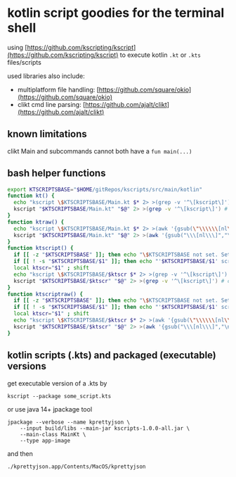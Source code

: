 # kotlin script goodies for the terminal shell

using [https://github.com/kscripting/kscript](https://github.com/kscripting/kscript) to execute kotlin `.kt` or `.kts` files/scripts

used libraries also include:
- multiplatform file handling: [https://github.com/square/okio](https://github.com/square/okio)
- clikt cmd line parsing: [https://github.com/ajalt/clikt](https://github.com/ajalt/clikt)


## known limitations

clikt Main and subcommands cannot both have a `fun main(...)`

## bash helper functions

```bash
export KTSCRIPTSBASE="$HOME/gitRepos/kscripts/src/main/kotlin"
function kt() {
  echo "kscript \$KTSCRIPTSBASE/Main.kt $* 2> >(grep -v '^\[kscript\]') # only redirect stderr to grep" >&2
  kscript "$KTSCRIPTSBASE/Main.kt" "$@" 2> >(grep -v '^\[kscript\]') # only redirect stderr to grep
}
function ktraw() {
  echo "kscript \$KTSCRIPTSBASE/Main.kt $* 2> >(awk '{gsub(\"\\\\\\[nl\\\\\\]\",\"\\n\")};1') # only redirect stderr" >&2
  kscript "$KTSCRIPTSBASE/Main.kt" "$@" 2> >(awk '{gsub("\\\[nl\\\]","\n")};1') # only redirect stderr to awk
}
function ktscript() {
  if [[ -z "$KTSCRIPTSBASE" ]]; then echo "\$KTSCRIPTSBASE not set. Set with e.g.: export KTSCRIPTSBASE=\"\$HOME/gitRepos/kscripts/src/main/kotlin\"" >&2 ; fi
  if [[ ! -s "$KTSCRIPTSBASE/$1" ]]; then echo "'$KTSCRIPTSBASE/$1' script does not exist/zero" >&2 ; return 1 ; fi
  local ktscr="$1" ; shift
  echo "kscript \$KTSCRIPTSBASE/$ktscr $* 2> >(grep -v '^\[kscript\]') # only redirect stderr to grep" >&2
  kscript "$KTSCRIPTSBASE/$ktscr" "$@" 2> >(grep -v '^\[kscript\]') # only redirect stderr to grep
}
function ktscriptraw() {
  if [[ -z "$KTSCRIPTSBASE" ]]; then echo "\$KTSCRIPTSBASE not set. Set with e.g.: export KTSCRIPTSBASE=\"\$HOME/gitRepos/kscripts/src/main/kotlin\"" >&2 ; fi
  if [[ ! -s "$KTSCRIPTSBASE/$1" ]]; then echo "'$KTSCRIPTSBASE/$1' script does not exist/zero" >&2 ; return 1 ; fi
  local ktscr="$1" ; shift
  echo "kscript \$KTSCRIPTSBASE/$ktscr $* 2> >(awk '{gsub(\"\\\\\\[nl\\\\\\]\",\"\\n\")};1') # only redirect stderr" >&2
  kscript "$KTSCRIPTSBASE/$ktscr" "$@" 2> >(awk '{gsub("\\\[nl\\\]","\n")};1') # only redirect stderr to awk
}
```

## kotlin scripts (.kts) and packaged (executable) versions

get executable version of a .kts by

```shell
kscript --package some_script.kts
```

or use java 14+ jpackage tool

``````
jpackage --verbose --name kprettyjson \
    --input build/libs --main-jar kscripts-1.0.0-all.jar \
    --main-class MainKt \
    --type app-image
``````

and then

```
./kprettyjson.app/Contents/MacOS/kprettyjson
```
